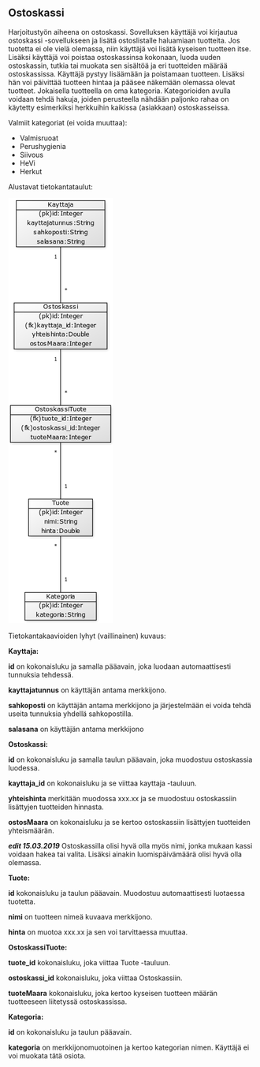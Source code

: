 ## Ostoskassi 
Harjoitustyön aiheena on ostoskassi. Sovelluksen käyttäjä voi kirjautua
ostoskassi -sovellukseen ja lisätä ostoslistalle haluamiaan tuotteita. Jos 
tuotetta ei ole vielä olemassa, niin käyttäjä voi lisätä kyseisen tuotteen 
itse. Lisäksi käyttäjä voi poistaa ostoskassinsa kokonaan, luoda uuden 
ostoskassin, tutkia tai muokata sen sisältöä ja eri tuotteiden määrää ostoskassissa.
Käyttäjä pystyy lisäämään ja poistamaan tuotteen. 
Lisäksi hän voi päivittää tuotteen hintaa ja pääsee näkemään olemassa olevat tuotteet.
Jokaisella tuotteella on oma kategoria. Kategorioiden avulla voidaan 
tehdä hakuja, joiden perusteella nähdään paljonko rahaa on käytetty
esimerkiksi herkkuihin kaikissa (asiakkaan) ostoskasseissa.

Valmiit kategoriat (ei voida muuttaa):
* Valmisruoat
* Perushygienia
* Siivous
* HeVi
* Herkut
 
Alustavat tietokantataulut:


![Tietokantataulu](/documentation/tietokantakaavio.png)

Tietokantakaavioiden lyhyt (vaillinainen) kuvaus:

**Kayttaja:**

**id** on kokonaisluku ja samalla pääavain, joka luodaan automaattisesti tunnuksia tehdessä.

**kayttajatunnus** on käyttäjän antama merkkijono.

**sahkoposti** on käyttäjän antama merkkijono ja järjestelmään ei voida tehdä useita tunnuksia yhdellä sahkopostilla. 

**salasana** on käyttäjän antama merkkijono

**Ostoskassi:**

**id** on kokonaisluku ja samalla taulun pääavain, joka muodostuu ostoskassia luodessa.

**kayttaja_id** on kokonaisluku ja se viittaa kayttaja -tauluun.

**yhteishinta** merkitään muodossa xxx.xx ja se muodostuu ostoskassiin lisättyjen tuotteiden hinnasta.

**ostosMaara** on kokonaisluku ja se kertoo ostoskassiin lisättyjen tuotteiden yhteismäärän.

***edit 15.03.2019***  Ostoskassilla olisi hyvä olla myös nimi, jonka mukaan kassi voidaan hakea tai valita.
Lisäksi ainakin luomispäivämäärä olisi hyvä olla olemassa.

**Tuote:**

**id** kokonaisluku ja taulun pääavain. Muodostuu automaattisesti luotaessa tuotetta.

**nimi** on tuotteen nimeä kuvaava merkkijono.

**hinta** on muotoa xxx.xx ja sen voi tarvittaessa muuttaa.

**OstoskassiTuote:**

**tuote_id** kokonaisluku, joka viittaa Tuote -tauluun.

**ostoskassi_id** kokonaisluku, joka viittaa Ostoskassiin. 

**tuoteMaara** kokonaisluku, joka kertoo kyseisen tuotteen määrän tuotteeseen liitetyssä ostoskassissa.

**Kategoria:**

**id** on kokonaisluku ja taulun pääavain.

**kategoria** on merkkijonomuotoinen ja kertoo kategorian nimen. Käyttäjä ei voi muokata tätä osiota.
